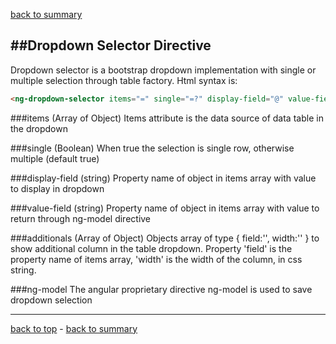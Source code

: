 ﻿[back to summary](summary.md)

##Dropdown Selector Directive
------------------------------------------------------------------------
Dropdown selector is a bootstrap dropdown implementation with single or multiple selection through table factory.
Html syntax is:

```html
<ng-dropdown-selector items="=" single="=?" display-field="@" value-field="@" additionals="=?" ng-model="=">
```

###items
(Array of Object) Items attribute is the data source of data table in the dropdown


###single
(Boolean) When true the selection is single row, otherwise multiple (default true)


###display-field
(string) Property name of object in items array with value to display in dropdown


###value-field
(string) Property name of object in items array with value to return through ng-model directive


###additionals
(Array of Object) Objects array of type { field:'', width:'' } to show additional column in the table dropdown.
Property 'field' is the property name of items array, 'width' is the width of the column, in css string.

###ng-model
The angular proprietary directive ng-model is used to save dropdown selection 
 

------------------------------------------------------------------------

[back to top](#dropdown-selector-directive) - [back to summary](summary.md)
